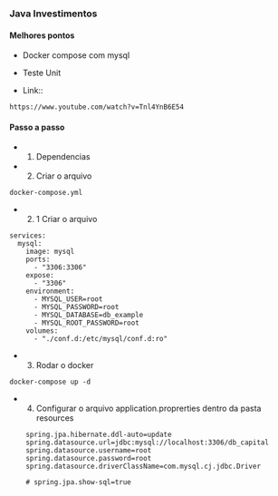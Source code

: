 ### Java Investimentos
#### Melhores pontos
  * Docker compose com mysql
  * Teste Unit

* Link:: 
```
https://www.youtube.com/watch?v=Tnl4YnB6E54
```
#### Passo a passo
* 1. Dependencias

* 2. Criar o arquivo 
 ```
 docker-compose.yml
 ```

 * 2. 1 Criar o arquivo
```
services:
  mysql:
    image: mysql
    ports:
      - "3306:3306"
    expose:
      - "3306"
    environment:
      - MYSQL_USER=root
      - MYSQL_PASSWORD=root
      - MYSQL_DATABASE=db_example
      - MYSQL_ROOT_PASSWORD=root
    volumes:
      - "./conf.d:/etc/mysql/conf.d:ro"
```

 * 3. Rodar o docker
 ```
 docker-compose up -d    
 ```

 * 4. Configurar o arquivo application.proprerties dentro da pasta resources

```
    spring.jpa.hibernate.ddl-auto=update
    spring.datasource.url=jdbc:mysql://localhost:3306/db_capital
    spring.datasource.username=root
    spring.datasource.password=root
    spring.datasource.driverClassName=com.mysql.cj.jdbc.Driver

    # spring.jpa.show-sql=true
```
